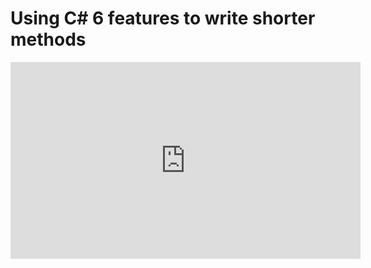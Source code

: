 ﻿# Using C# 6 features to write shorter methods 


<iframe width="560" height="315" src="https://www.youtube.com/embed/pLunmO-QBfI?list=PL1DEQjXG2xnK0hrpTQpa2p8ZvEMPsvh7n" frameborder="0" allowfullscreen></iframe>
